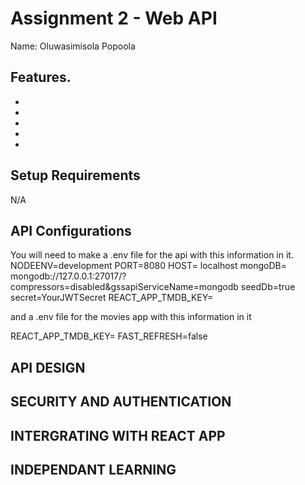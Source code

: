 # Assignment 2 - Web API

Name: Oluwasimisola Popoola

## Features. 

+
+
+
+
+

## Setup Requirements 

N/A

## API Configurations

You will need to make a .env file for the api with this information in it. 
NODEENV=development
PORT=8080
HOST= localhost
mongoDB= mongodb://127.0.0.1:27017/?compressors=disabled&gssapiServiceName=mongodb
seedDb=true
secret=YourJWTSecret
REACT_APP_TMDB_KEY=

and a .env file for the movies app with this information in it 

REACT_APP_TMDB_KEY=
FAST_REFRESH=false

## API DESIGN

## SECURITY AND AUTHENTICATION

## INTERGRATING WITH REACT APP

## INDEPENDANT LEARNING